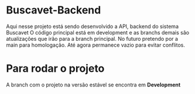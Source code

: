 # Buscavet-Backend
Aqui nesse projeto está sendo desenvolvido a API, backend do sistema Buscavet
O código principal está em development e as branchs demais são atualizações que irão para a branch principal.
No futuro pretendo por a main para homologação. Até agora permanece vazio para evitar conflitos.

# Para rodar o projeto
A branch com o projeto na versão estável se encontra em <b>Development</b>
